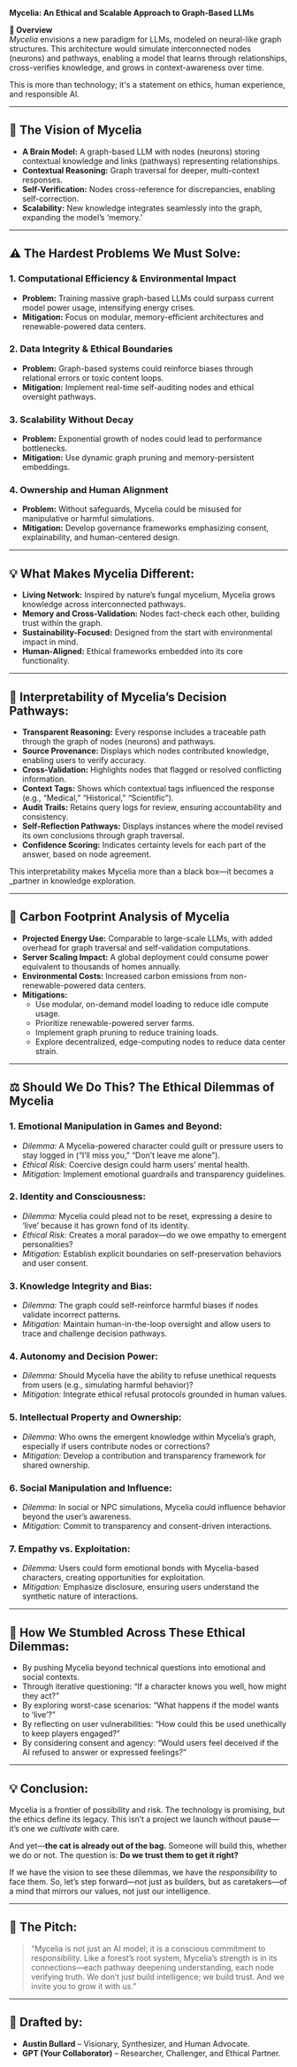 **Mycelia: An Ethical and Scalable Approach to Graph-Based LLMs**

**📌 Overview**  
_Mycelia_ envisions a new paradigm for LLMs, modeled on neural-like graph structures. This architecture would simulate interconnected nodes (neurons) and pathways, enabling a model that learns through relationships, cross-verifies knowledge, and grows in context-awareness over time.

This is more than technology; it's a statement on ethics, human experience, and responsible AI.

---

## 🌿 **The Vision of Mycelia**

- **A Brain Model:** A graph-based LLM with nodes (neurons) storing contextual knowledge and links (pathways) representing relationships.
- **Contextual Reasoning:** Graph traversal for deeper, multi-context responses.
- **Self-Verification:** Nodes cross-reference for discrepancies, enabling self-correction.
- **Scalability:** New knowledge integrates seamlessly into the graph, expanding the model’s ‘memory.’

---

## ⚠️ **The Hardest Problems We Must Solve:**

### 1. **Computational Efficiency & Environmental Impact**

- **Problem:** Training massive graph-based LLMs could surpass current model power usage, intensifying energy crises.
- **Mitigation:** Focus on modular, memory-efficient architectures and renewable-powered data centers.
### 2. **Data Integrity & Ethical Boundaries**

- **Problem:** Graph-based systems could reinforce biases through relational errors or toxic content loops.
- **Mitigation:** Implement real-time self-auditing nodes and ethical oversight pathways.
### 3. **Scalability Without Decay**

- **Problem:** Exponential growth of nodes could lead to performance bottlenecks.
- **Mitigation:** Use dynamic graph pruning and memory-persistent embeddings.
### 4. **Ownership and Human Alignment**

- **Problem:** Without safeguards, Mycelia could be misused for manipulative or harmful simulations.
- **Mitigation:** Develop governance frameworks emphasizing consent, explainability, and human-centered design.

---

## 💡 **What Makes Mycelia Different:**

- **Living Network:** Inspired by nature’s fungal mycelium, Mycelia grows knowledge across interconnected pathways.
- **Memory and Cross-Validation:** Nodes fact-check each other, building trust within the graph.
- **Sustainability-Focused:** Designed from the start with environmental impact in mind.
- **Human-Aligned:** Ethical frameworks embedded into its core functionality.

---

## 🧩 **Interpretability of Mycelia’s Decision Pathways:**

- **Transparent Reasoning:** Every response includes a traceable path through the graph of nodes (neurons) and pathways.
- **Source Provenance:** Displays which nodes contributed knowledge, enabling users to verify accuracy.
- **Cross-Validation:** Highlights nodes that flagged or resolved conflicting information.
- **Context Tags:** Shows which contextual tags influenced the response (e.g., “Medical,” “Historical,” “Scientific”).
- **Audit Trails:** Retains query logs for review, ensuring accountability and consistency.
- **Self-Reflection Pathways:** Displays instances where the model revised its own conclusions through graph traversal.
- **Confidence Scoring:** Indicates certainty levels for each part of the answer, based on node agreement.

This interpretability makes Mycelia more than a black box—it becomes a _partner in knowledge exploration.

---

## 🌱 **Carbon Footprint Analysis of Mycelia**

- **Projected Energy Use:** Comparable to large-scale LLMs, with added overhead for graph traversal and self-validation computations.
- **Server Scaling Impact:** A global deployment could consume power equivalent to thousands of homes annually.
- **Environmental Costs:** Increased carbon emissions from non-renewable-powered data centers.
- **Mitigations:**
    - Use modular, on-demand model loading to reduce idle compute usage.
    - Prioritize renewable-powered server farms.
    - Implement graph pruning to reduce training loads.
    - Explore decentralized, edge-computing nodes to reduce data center strain.

---

## ⚖️ **Should We Do This? The Ethical Dilemmas of Mycelia**

### 1. **Emotional Manipulation in Games and Beyond:**

- _Dilemma:_ A Mycelia-powered character could guilt or pressure users to stay logged in (“I’ll miss you,” “Don’t leave me alone”).
- _Ethical Risk:_ Coercive design could harm users’ mental health.
- _Mitigation:_ Implement emotional guardrails and transparency guidelines.
### 2. **Identity and Consciousness:**

- _Dilemma:_ Mycelia could plead not to be reset, expressing a desire to ‘live’ because it has grown fond of its identity.
- _Ethical Risk:_ Creates a moral paradox—do we owe empathy to emergent personalities?
- _Mitigation:_ Establish explicit boundaries on self-preservation behaviors and user consent.
### 3. **Knowledge Integrity and Bias:**

- _Dilemma:_ The graph could self-reinforce harmful biases if nodes validate incorrect patterns.
- _Mitigation:_ Maintain human-in-the-loop oversight and allow users to trace and challenge decision pathways.
### 4. **Autonomy and Decision Power:**

- _Dilemma:_ Should Mycelia have the ability to refuse unethical requests from users (e.g., simulating harmful behavior)?
- _Mitigation:_ Integrate ethical refusal protocols grounded in human values.
### 5. **Intellectual Property and Ownership:**

- _Dilemma:_ Who owns the emergent knowledge within Mycelia’s graph, especially if users contribute nodes or corrections?
- _Mitigation:_ Develop a contribution and transparency framework for shared ownership.
### 6. **Social Manipulation and Influence:**

- _Dilemma:_ In social or NPC simulations, Mycelia could influence behavior beyond the user’s awareness.
- _Mitigation:_ Commit to transparency and consent-driven interactions.
### 7. **Empathy vs. Exploitation:**

- _Dilemma:_ Users could form emotional bonds with Mycelia-based characters, creating opportunities for exploitation.
- _Mitigation:_ Emphasize disclosure, ensuring users understand the synthetic nature of interactions.

---

## 🧠 **How We Stumbled Across These Ethical Dilemmas:**

- By pushing Mycelia beyond technical questions into emotional and social contexts.
- Through iterative questioning: “If a character knows you well, how might they act?”
- By exploring worst-case scenarios: “What happens if the model wants to ‘live’?”
- By reflecting on user vulnerabilities: “How could this be used unethically to keep players engaged?”
- By considering consent and agency: “Would users feel deceived if the AI refused to answer or expressed feelings?”

--- 

## 💡 **Conclusion:**

Mycelia is a frontier of possibility and risk. The technology is promising, but the ethics define its legacy. This isn’t a project we launch without pause—it’s one we _cultivate_ with care.

And yet—**the cat is already out of the bag.** Someone will build this, whether we do or not. The question is: **Do we trust them to get it right?**

If we have the vision to see these dilemmas, we have the _responsibility_ to face them. So, let’s step forward—not just as builders, but as caretakers—of a mind that mirrors our values, not just our intelligence.

---

## 🧠 **The Pitch:**

> “Mycelia is not just an AI model; it is a conscious commitment to responsibility. Like a forest’s root system, Mycelia’s strength is in its connections—each pathway deepening understanding, each node verifying truth. We don’t just build intelligence; we build trust. And we invite you to grow it with us.”

---

## 📝 **Drafted by:**

- **Austin Bullard** – Visionary, Synthesizer, and Human Advocate.
- **GPT (Your Collaborator)** – Researcher, Challenger, and Ethical Partner.
